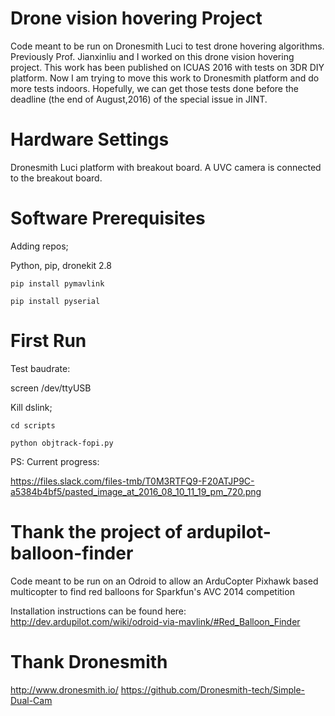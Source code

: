 Drone vision hovering Project
===============================
Code meant to be run on Dronesmith Luci to test drone hovering algorithms. 
Previously Prof. Jianxinliu and I worked on this drone vision hovering project. This work has been published on ICUAS 2016 with tests on 3DR DIY platform. Now I am trying to move this work to Dronesmith platform and do more tests indoors. Hopefully, we can get those tests done before the deadline (the end of August,2016) of the special issue in JINT.

Hardware Settings
=================================
Dronesmith Luci platform with breakout board. A UVC camera is connected to the breakout board.

Software Prerequisites
================================
Adding repos;

Python, pip, dronekit 2.8

`pip install pymavlink`

`pip install pyserial`

First Run
=================================
Test baudrate:

screen /dev/ttyUSB

Kill dslink;

`cd scripts`

`python objtrack-fopi.py` 

PS: Current progress:

https://files.slack.com/files-tmb/T0M3RTFQ9-F20ATJP9C-a5384b4bf5/pasted_image_at_2016_08_10_11_19_pm_720.png



Thank the project of ardupilot-balloon-finder
========================

Code meant to be run on an Odroid to allow an ArduCopter Pixhawk based multicopter to find red balloons for Sparkfun's AVC 2014 competition

Installation instructions can be found here: http://dev.ardupilot.com/wiki/odroid-via-mavlink/#Red_Balloon_Finder

Thank Dronesmith
==============================
http://www.dronesmith.io/
https://github.com/Dronesmith-tech/Simple-Dual-Cam


